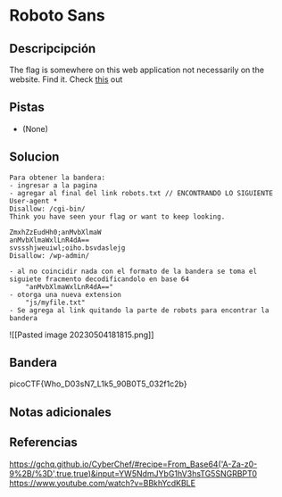 # Roboto Sans 
## Descripcipción
The flag is somewhere on this web application not necessarily on the website. Find it. Check [this](http://saturn.picoctf.net:64271/) out
## Pistas
- (None)
## Solucion
```
Para obtener la bandera:
- ingresar a la pagina
- agregar al final del link robots.txt // ENCONTRANDO LO SIGUIENTE
User-agent *
Disallow: /cgi-bin/
Think you have seen your flag or want to keep looking.

ZmxhZzEudHh0;anMvbXlmaW
anMvbXlmaWxlLnR4dA==
svssshjweuiwl;oiho.bsvdaslejg
Disallow: /wp-admin/

- al no coincidir nada con el formato de la bandera se toma el siguiete fracmento decodificandolo en base 64 
	"anMvbXlmaWxlLnR4dA=="
- otorga una nueva extension
	"js/myfile.txt"
- Se agrega al link quitando la parte de robots para encontrar la bandera
```
![[Pasted image 20230504181815.png]]
## Bandera
picoCTF{Who_D03sN7_L1k5_90B0T5_032f1c2b}
## Notas adicionales
## Referencias
https://gchq.github.io/CyberChef/#recipe=From_Base64('A-Za-z0-9%2B/%3D',true,true)&input=YW5NdmJYbG1hV3hsTG5SNGRBPT0
https://www.youtube.com/watch?v=BBkhYcdKBLE

